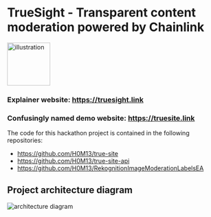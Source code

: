 # TrueSight - Transparent content moderation powered by Chainlink

<img src="https://user-images.githubusercontent.com/6655367/112725086-497a5480-8f0e-11eb-9630-061419b8ccb2.png" alt="illustration" style="width:100px;"/>


### Explainer website: https://truesight.link

### Confusingly named demo website: https://truesite.link

The code for this hackathon project is contained in the following repositories:

- https://github.com/H0M13/true-site
- https://github.com/H0M13/true-site-api
- https://github.com/H0M13/RekognitionImageModerationLabelsEA

## Project architecture diagram

<img src="https://user-images.githubusercontent.com/6655367/113855763-501f8c00-9798-11eb-9d80-ccd6c7a64015.png" alt="architecture diagram" />

